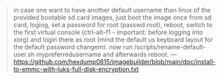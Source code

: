 >in case one want to have another default username than linux of the provided
bootable sd card images, just boot the image once from sd card, loging, set
a password for root (passwd root), reboot, switch to the first virtual console
(ctrl-alt-f1 - important: before logging into xorg) and login there as root
(mind the default us keyboard layout for the default password changem). now
run /scripts/rename-default-user.sh mypreferredusername and afterwards reboot.
—https://github.com/hexdump0815/imagebuilder/blob/main/doc/install-to-emmc-with-luks-full-disk-encryption.txt

